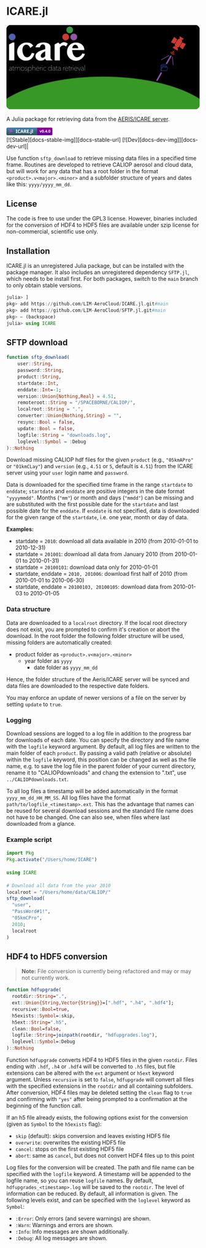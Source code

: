 ICARE.jl
========

![ICARE logo](docs/src/assets/logo.svg)

A Julia package for retrieving data from the
[AERIS/ICARE server](https://www.icare.univ-lille1.fr/).

<a href="https://github.com/LIM-AeroCloud/ICARE.jl/releases/tag/v0.4.0">
<img src="docs/src/assets/badge.svg" alt="version badge" width="120"></a>
<div>[![Stable][docs-stable-img]][docs-stable-url] [![Dev][docs-dev-img]][docs-dev-url]|</div>

Use function `sftp_download` to retrieve missing data files in a specified time frame.
Routines are developed to retrieve CALIOP aerosol and cloud data, but will work for any
data that has a root folder in the format `<product>.v<major>.<minor>` and a subfolder
structure of years and dates like this: `yyyy/yyyy_mm_dd`.

License
-------

The code is free to use under the GPL3 license. However, binaries included for the conversion
of HDF4 to HDF5 files are available under szip license for non-commercial, scientific use only.

Installation
------------

ICARE.jl is an unregistered Julia package, but can be installed with the package manager. It
also includes an unregistered dependency `SFTP.jl`, which needs to be install first. For both
packages, switch to the `main` branch to only obtain stable versions.

```julia
julia> ]
pkg> add https://github.com/LIM-AeroCloud/ICARE.jl.git#main
pkg> add https://github.com/LIM-AeroCloud/SFTP.jl.git#main
pkg> ← (backspace)
julia> using ICARE
```

SFTP download
-------------

```julia
function sftp_download(
    user::String,
    password::String,
    product::String,
    startdate::Int,
    enddate::Int=-1;
    version::Union{Nothing,Real} = 4.51,
    remoteroot::String = "/SPACEBORNE/CALIOP/",
    localroot::String = ".",
    converter::Union{Nothing,String} = "",
    resync::Bool = false,
    update::Bool = false,
    logfile::String = "downloads.log",
    loglevel::Symbol = :Debug
)::Nothing
```

Download missing CALIOP hdf files for the given `product` (e.g., `"05kmAPro"` or `"01kmCLay"`)
and `version` (e.g., `4.51` or `5`, default is `4.51`) from the ICARE server
using your `user` login name and `password`.

Data is downloaded for the specified time frame in the range `startdate` to `enddate`;
`startdate` and `enddate` are positive integers in the date format `"yyyymmdd"`.
Months (`"mm"`) or month and days (`"mmdd"`) can be missing and are substituted with the first
possible date for the `startdate` and last possible date for the `enddate`.
If `enddate` is not specified, data is downloaded for the given range of the `startdate`,
i.e. one year, month or day of data.

**Examples:**

- startdate = `2010`: download all data available in 2010 (from 2010-01-01 to 2010-12-31)
- startdate = `201001`: download all data from January 2010 (from 2010-01-01 to 2010-01-31)
- startdate = `20100101`: download data only for 2010-01-01
- startdate, enddate = `2010, 201006`: download first half of 2010 (from 2010-01-01 to 2010-06-30)
- startdate, enddate = `20100103, 20100105`: download data from 2010-01-03 to 2010-01-05

### Data structure

Data are downloaded to a `localroot` directory. If the local root directory does not
exist, you are prompted to confirm it's creation or abort the download.
In the root folder the following folder structure will be used, missing folders are
automatically created:

- product folder as `<product>.v<major>.<minor>`
  - year folder as `yyyy`
    - date folder as `yyyy_mm_dd`

Hence, the folder structure of the Aeris/ICARE server will be synced and data files
are downloaded to the respective date folders.

You may enforce an update of newer versions of a file on the server by setting
`update` to `true`.

### Logging

Download sessions are logged to a log file in addition to the progress bar for downloads
of each date. You can specify the directory and file name with the `logfile` keyword
argument. By default, all log files are written to the main folder of each `product`.
By passing a valid path (relative or absolute) within the `logfile` keyword, this position
can be changed as well as the file name, e.g. to save the log file in the parent folder of
your current directory, rename it to "CALIOPdownloads" and chang the extension to ".txt", use
`../CALIOPdownloads.txt`.

To all log files a timestamp will be added automatically in the format `yyyy_mm_dd_HH_MM_SS`.
All log files have the format `path/to/logfile_<timestamp>.ext`.
This has the advantage that names can be reused for several download sessions and the
standard file name does not have to be changed. One can also see, when files where last
downloaded from a glance.

### Example script

```julia
import Pkg
Pkg.activate("/Users/home/ICARE")

using ICARE

# Download all data from the year 2010
localroot = "/Users/home/data/CALIOP/"
sftp_download(
  "user",
  "PassWord#1!",
  "05kmCPro",
  2010;
  localroot
)
```

HDF4 to HDF5 conversion
-----------------------

> **Note:** File conversion is currently being refactored and may or may not currently work.

```julia
function hdfupgrade(
  rootdir::String=".",
  ext::Union{String,Vector{String}}=[".hdf", ".h4", ".hdf4"];
  recursive::Bool=true,
  h5exists::Symbol=:skip,
  h5ext::String=".h5",
  clean::Bool=false,
  logfile::String=joinpath(rootdir, "hdfupgrades.log"),
  loglevel::Symbol=:Debug
)::Nothing
```

Function `hdfupgrade` converts HDF4 to HDF5 files in the given `rootdir`.
Files ending with `.hdf`, `.h4` or `.hdf4` will be converted to `.h5` files,
but file extensions can be altered with the `ext` argument or `h5ext` keyword argument.
Unless `recursive` is set to `false`, `hdfupgrade` will convert all files with the 
specified extensions in the `rootdir` and all containing subfolders.
After conversion, HDF4 files may be deleted setting the `clean` flag to `true` and
confirming with `"yes"` after being prompted to a confirmation at the beginning of the
function call.

If an h5 file already exists, the following options exist for the conversion
(given as `Symbol` to the `h5exists` flag):

- `skip` (default): skips conversion and leaves existing HDF5 file
- `overwrite`: overwrites the existing HDF5 file
- `cancel`: stops on the first existing HDF5 file
- `abort`: same as `cancel`, but does not convert HDF4 files up to this point

Log files for the conversion will be created. The path and file name can be specified
with the `logfile` keyword. A timestamp will be appended to the logfile name, so you
can reuse `logfile` names. By default, `hdfupgrades_<timestamp>.log` will be saved to
the `rootdir`.
The level of information can be reduced. By default, all information is given. The 
following levels exist, and can be specified with the `loglevel` keyword as `Symbol`:

- `:Error`: Only errors (and severe warnings) are shown.
- `:Warn`: Warnings and errors are shown.
- `:Info`: Info messages are shown additionally.
- `:Debug`: All log messages are shown.
